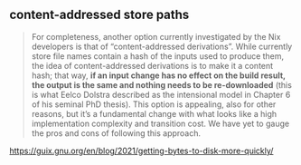 ## content-addressed store paths

> For completeness, another option currently investigated by the Nix developers is that of “content-addressed derivations”. While currently store file names contain a hash of the inputs used to produce them, the idea of content-addressed derivations is to make it a content hash; that way, **if an input change has no effect on the build result, the output is the same and nothing needs to be re-downloaded** (this is what Eelco Dolstra described as the intensional model in Chapter 6 of his seminal PhD thesis). This option is appealing, also for other reasons, but it’s a fundamental change with what looks like a high implementation complexity and transition cost. We have yet to gauge the pros and cons of following this approach.

https://guix.gnu.org/en/blog/2021/getting-bytes-to-disk-more-quickly/
